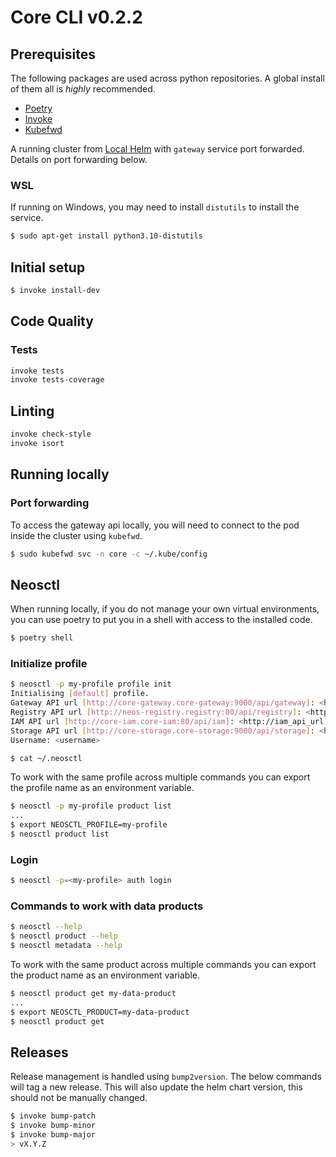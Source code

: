 # Core CLI v0.2.2

## Prerequisites

The following packages are used across python repositories. A global install of them all is _highly_ recommended.

- [Poetry](https://python-poetry.org/docs/#installation)
- [Invoke](https://www.pyinvoke.org/installing.html)
- [Kubefwd](https://kubefwd.com)

A running cluster from [Local
Helm](https://github.com/NEOM-KSA/neos-core-platform/tree/main/demo/helm) with
`gateway` service port forwarded. Details on port forwarding below.

### WSL

If running on Windows, you may need to install `distutils` to install the service.

```bash
$ sudo apt-get install python3.10-distutils
```

## Initial setup

```bash
$ invoke install-dev
```

## Code Quality

### Tests

```bash
invoke tests
invoke tests-coverage
```

## Linting

```bash
invoke check-style
invoke isort
```

## Running locally

### Port forwarding

To access the gateway api locally, you will need to connect to the pod inside
the cluster using `kubefwd`.

```bash
$ sudo kubefwd svc -n core -c ~/.kube/config
```

## Neosctl

When running locally, if you do not manage your own virtual environments, you
can use poetry to put you in a shell with access to the installed code.

```bash
$ poetry shell
```

### Initialize profile

```bash
$ neosctl -p my-profile profile init
Initialising [default] profile.
Gateway API url [http://core-gateway.core-gateway:9000/api/gateway]: <http://gateway_api_url:port>
Registry API url [http://neos-registry.registry:80/api/registry]: <http://registry_api_url:port>
IAM API url [http://core-iam.core-iam:80/api/iam]: <http://iam_api_url:port>
Storage API url [http://core-storage.core-storage:9000/api/storage]: <http://storage_api_url:port>
Username: <username>
```

```bash
$ cat ~/.neosctl
```

To work with the same profile across multiple commands you can export the
profile name as an environment variable.

```bash
$ neosctl -p my-profile product list
...
$ export NEOSCTL_PROFILE=my-profile
$ neosctl product list
```

### Login

```bash
$ neosctl -p=<my-profile> auth login
```

### Commands to work with data products

```bash
$ neosctl --help
$ neosctl product --help
$ neosctl metadata --help
```

To work with the same product across multiple commands you can export the
product name as an environment variable.

```bash
$ neosctl product get my-data-product
...
$ export NEOSCTL_PRODUCT=my-data-product
$ neosctl product get
```

## Releases

Release management is handled using `bump2version`. The below commands will tag
a new release. This will also update the helm chart version, this should not be
manually changed.

```bash
$ invoke bump-patch
$ invoke bump-minor
$ invoke bump-major
> vX.Y.Z
```
